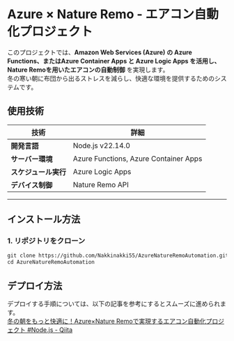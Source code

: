 # Azure × Nature Remo - エアコン自動化プロジェクト

このプロジェクトでは、**Amazon Web Services (Azure) の Azure Functions、またはAzure Container Apps と Azure Logic Apps を活用し、Nature Remoを用いたエアコンの自動制御** を実現します。  
冬の寒い朝に布団から出るストレスを減らし、快適な環境を提供するためのシステムです。

## 使用技術
| 技術 | 詳細 |
|------|------|
| **開発言語** | Node.js v22.14.0|
| **サーバー環境** | Azure Functions, Azure Container Apps |
| **スケジュール実行** | Azure Logic Apps |
| **デバイス制御** | Nature Remo API |

---

## インストール方法
### 1. リポジトリをクローン
```txt
git clone https://github.com/Nakkinakki55/AzureNatureRemoAutomation.git
cd AzureNatureRemoAutomation
```

## デプロイ方法
デプロイする手順については、以下の記事を参考にするとスムーズに進められます。
<br>
[冬の朝をもっと快適に！Azure×Nature Remoで実現するエアコン自動化プロジェクト #Node.js - Qiita](https://qiita.com/nishifeoda/items/a845c61f59980adf1f64)

